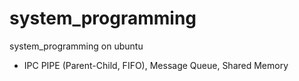 # system_programming
system_programming on ubuntu <br>

- IPC
PIPE (Parent-Child, FIFO), Message Queue, Shared Memory 
